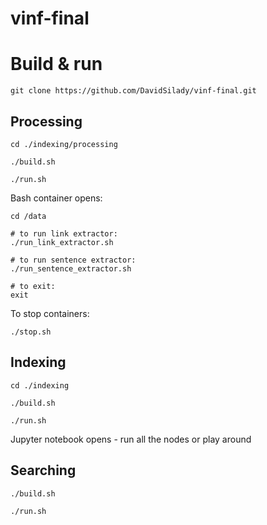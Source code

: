 # vinf-final

# Build & run

```
git clone https://github.com/DavidSilady/vinf-final.git
```

## Processing

```
cd ./indexing/processing

./build.sh

./run.sh
```

Bash container opens:

```
cd /data

# to run link extractor:
./run_link_extractor.sh

# to run sentence extractor:
./run_sentence_extractor.sh

# to exit:
exit
```

To stop containers:
```
./stop.sh
```

## Indexing

```
cd ./indexing

./build.sh

./run.sh
```

Jupyter notebook opens - run all the nodes or play around

## Searching

```
./build.sh

./run.sh
```
